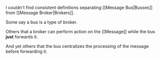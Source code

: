 I couldn't find consistent definitions separating [[Message Bus|Busses]] from [[Message Broker|Brokers]].

Some say a bus is a type of broker.

Others that a broker can perform action on the [[Message]] while the bus **just** forwards it.

And yet others that the bus centralizes the processing of the message before forwarding it.